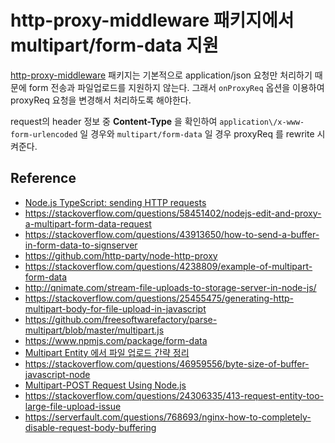 # http-proxy-middleware 패키지에서 multipart/form-data 지원

[http-proxy-middleware](https://github.com/chimurai/http-proxy-middleware) 패키지는 기본적으로 application/json 요청만 처리하기 때문에 form 전송과 파일업로드를 지원하지 않는다. 그래서 `onProxyReq` 옵션을 이용하여 proxyReq 요청을 변경해서 처리하도록 해야한다. 

request의 header 정보 중 **Content-Type** 을 확인하여 `application\/x-www-form-urlencoded` 일 경우와 `multipart/form-data` 일 경우 proxyReq 를 rewrite 시켜준다.



## Reference 
* [Node.js TypeScript: sending HTTP requests](https://wanago.io/2019/03/18/node-js-typescript-6-sending-http-requests-understanding-multipart-form-data/)
* https://stackoverflow.com/questions/58451402/nodejs-edit-and-proxy-a-multipart-form-data-request
* https://stackoverflow.com/questions/43913650/how-to-send-a-buffer-in-form-data-to-signserver
* https://github.com/http-party/node-http-proxy
* https://stackoverflow.com/questions/4238809/example-of-multipart-form-data
* http://qnimate.com/stream-file-uploads-to-storage-server-in-node-js/
* https://stackoverflow.com/questions/25455475/generating-http-multipart-body-for-file-upload-in-javascript
* https://github.com/freesoftwarefactory/parse-multipart/blob/master/multipart.js
* https://www.npmjs.com/package/form-data
* [Multipart Entity 에서 파일 업로드 간략 정리](https://csjung.tistory.com/199)
* https://stackoverflow.com/questions/46959556/byte-size-of-buffer-javascript-node
* [Multipart-POST Request Using Node.js](https://gist.github.com/tanaikech/40c9284e91d209356395b43022ffc5cc)
* https://stackoverflow.com/questions/24306335/413-request-entity-too-large-file-upload-issue
* https://serverfault.com/questions/768693/nginx-how-to-completely-disable-request-body-buffering